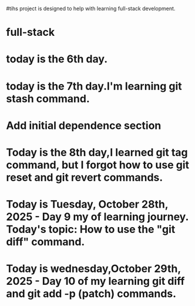 #tihs project is designed to help with learning full-stack development.
# full-stack
# today is the 6th day.
# today is the 7th day.I'm learning git stash command. 
# Add initial dependence section
# Today is the 8th day,I learned git tag command, but I forgot how to use git reset and git revert commands. 
# Today is Tuesday, October 28th, 2025 - Day 9 my of learning journey. Today's topic: How to use the "git diff" command.
# Today is wednesday,October 29th, 2025 - Day 10 of my learning git diff and git add -p (patch) commands.
